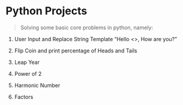 # Python Projects

> Solving some basic core problems in python, namely:

1. User Input and Replace String Template “Hello <<UserName>>, How are you?”

2. Flip Coin and print percentage of Heads and Tails

3. Leap Year

4. Power of 2

5. Harmonic Number

6. Factors